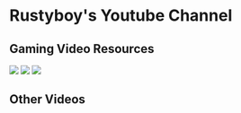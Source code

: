 # Rustyboy's Youtube Channel

## Gaming Video Resources

<div height="200px">
<a href="mafia_de\README.md"><img src="https://github.com/Rustyb0y/youtube/blob/master/mafia_de/cover.jpg"></img></a>
<a href="it-takes-two\README.md"><img src="https://github.com/Rustyb0y/youtube/blob/master/it-takes-two/cover.jpg"></img></a>
<a href="return-to-monkey-island\README.md"><img src="https://github.com/Rustyb0y/youtube/blob/master/return-to-monkey-island/cover.jpg"></img></a>
</div>

## Other Videos

